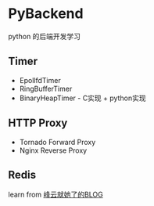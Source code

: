 # PyBackend

python 的后端开发学习

## Timer

* EpollfdTimer
* RingBufferTimer
* BinaryHeapTimer - C实现 + python实现

## HTTP Proxy

* Tornado Forward Proxy
* Nginx Reverse Proxy

## Redis

learn from [峰云就她了的BLOG](http://xiaorui.cc/)